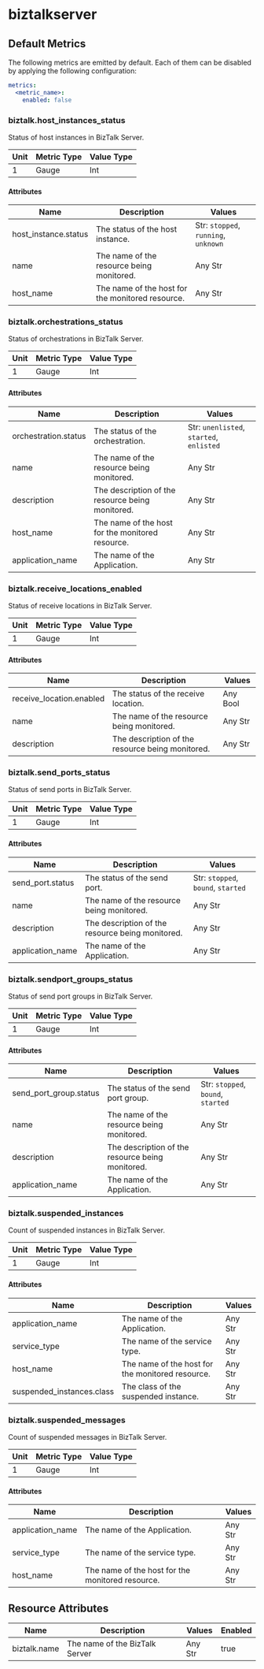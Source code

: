 [comment]: <> (Code generated by mdatagen. DO NOT EDIT.)

# biztalkserver

## Default Metrics

The following metrics are emitted by default. Each of them can be disabled by applying the following configuration:

```yaml
metrics:
  <metric_name>:
    enabled: false
```

### biztalk.host_instances_status

Status of host instances in BizTalk Server.

| Unit | Metric Type | Value Type |
| ---- | ----------- | ---------- |
| 1 | Gauge | Int |

#### Attributes

| Name | Description | Values |
| ---- | ----------- | ------ |
| host_instance.status | The status of the host instance. | Str: ``stopped``, ``running``, ``unknown`` |
| name | The name of the resource being monitored. | Any Str |
| host_name | The name of the host for the monitored resource. | Any Str |

### biztalk.orchestrations_status

Status of orchestrations in BizTalk Server.

| Unit | Metric Type | Value Type |
| ---- | ----------- | ---------- |
| 1 | Gauge | Int |

#### Attributes

| Name | Description | Values |
| ---- | ----------- | ------ |
| orchestration.status | The status of the orchestration. | Str: ``unenlisted``, ``started``, ``enlisted`` |
| name | The name of the resource being monitored. | Any Str |
| description | The description of the resource being monitored. | Any Str |
| host_name | The name of the host for the monitored resource. | Any Str |
| application_name | The name of the Application. | Any Str |

### biztalk.receive_locations_enabled

Status of receive locations in BizTalk Server.

| Unit | Metric Type | Value Type |
| ---- | ----------- | ---------- |
| 1 | Gauge | Int |

#### Attributes

| Name | Description | Values |
| ---- | ----------- | ------ |
| receive_location.enabled | The status of the receive location. | Any Bool |
| name | The name of the resource being monitored. | Any Str |
| description | The description of the resource being monitored. | Any Str |

### biztalk.send_ports_status

Status of send ports in BizTalk Server.

| Unit | Metric Type | Value Type |
| ---- | ----------- | ---------- |
| 1 | Gauge | Int |

#### Attributes

| Name | Description | Values |
| ---- | ----------- | ------ |
| send_port.status | The status of the send port. | Str: ``stopped``, ``bound``, ``started`` |
| name | The name of the resource being monitored. | Any Str |
| description | The description of the resource being monitored. | Any Str |
| application_name | The name of the Application. | Any Str |

### biztalk.sendport_groups_status

Status of send port groups in BizTalk Server.

| Unit | Metric Type | Value Type |
| ---- | ----------- | ---------- |
| 1 | Gauge | Int |

#### Attributes

| Name | Description | Values |
| ---- | ----------- | ------ |
| send_port_group.status | The status of the send port group. | Str: ``stopped``, ``bound``, ``started`` |
| name | The name of the resource being monitored. | Any Str |
| description | The description of the resource being monitored. | Any Str |
| application_name | The name of the Application. | Any Str |

### biztalk.suspended_instances

Count of suspended instances in BizTalk Server.

| Unit | Metric Type | Value Type |
| ---- | ----------- | ---------- |
| 1 | Gauge | Int |

#### Attributes

| Name | Description | Values |
| ---- | ----------- | ------ |
| application_name | The name of the Application. | Any Str |
| service_type | The name of the service type. | Any Str |
| host_name | The name of the host for the monitored resource. | Any Str |
| suspended_instances.class | The class of the suspended instance. | Any Str |

### biztalk.suspended_messages

Count of suspended messages in BizTalk Server.

| Unit | Metric Type | Value Type |
| ---- | ----------- | ---------- |
| 1 | Gauge | Int |

#### Attributes

| Name | Description | Values |
| ---- | ----------- | ------ |
| application_name | The name of the Application. | Any Str |
| service_type | The name of the service type. | Any Str |
| host_name | The name of the host for the monitored resource. | Any Str |

## Resource Attributes

| Name | Description | Values | Enabled |
| ---- | ----------- | ------ | ------- |
| biztalk.name | The name of the BizTalk Server | Any Str | true |
